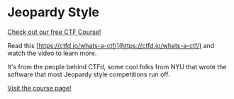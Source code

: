 # Jeopardy Style

[Check out our free CTF Course!](https://academy.hoppersroppers.org/mod/page/view.php?id=552)

Read this [https://ctfd.io/whats-a-ctf/](https://ctfd.io/whats-a-ctf/) and watch the video to learn more.

It's from the people behind CTFd, some cool folks from NYU that wrote the software that most Jeopardy style competitions run off.

[Visit the course page!](https://academy.hoppersroppers.org/mod/page/view.php?id=552)

